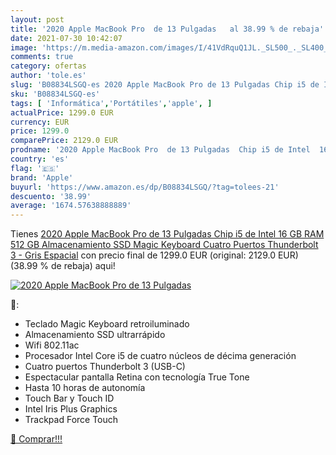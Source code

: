 ```yaml
---
layout: post
title: '2020 Apple MacBook Pro  de 13 Pulgadas   al 38.99 % de rebaja'
date: 2021-07-30 10:42:07
image: 'https://m.media-amazon.com/images/I/41VdRquQ1JL._SL500_._SL400_.jpg'
comments: true
category: ofertas
author: 'tole.es'
slug: 'B08834LSGQ-es 2020 Apple MacBook Pro de 13 Pulgadas Chip i5 de Intel 16...'
sku: 'B08834LSGQ-es'
tags: [ 'Informática','Portátiles','apple', ]
actualPrice: 1299.0 EUR
currency: EUR
price: 1299.0
comparePrice: 2129.0 EUR
prodname: '2020 Apple MacBook Pro  de 13 Pulgadas  Chip i5 de Intel  16 GB RAM  512 GB Almacenamiento SSD  Magic Keyboard  Cuatro Puertos Thunderbolt 3  - Gris Espacial'
country: 'es'
flag: '🇪🇸'
brand: 'Apple'
buyurl: 'https://www.amazon.es/dp/B08834LSGQ/?tag=tolees-21'
descuento: '38.99'
average: '1674.57638888889'
---
```


Tienes [2020 Apple MacBook Pro  de 13 Pulgadas  Chip i5 de Intel  16 GB RAM  512 GB Almacenamiento SSD  Magic Keyboard  Cuatro Puertos Thunderbolt 3  - Gris Espacial](https://www.amazon.es/dp/B08834LSGQ/?tag=tolees-21) con precio final de  1299.0 EUR (original: 2129.0 EUR) (38.99 %  de rebaja) aqui!

[![2020 Apple MacBook Pro  de 13 Pulgadas  ](https://m.media-amazon.com/images/I/41VdRquQ1JL._SL500_._SL400_.jpg)](https://www.amazon.es/dp/B08834LSGQ/?tag=tolees-21)

🔎:

- Teclado Magic Keyboard retroiluminado
- Almacenamiento SSD ultrarrápido
- Wifi 802.11ac
- Procesador Intel Core i5 de cuatro núcleos de décima generación
- Cuatro puertos Thunderbolt 3 (USB-C)
- Espectacular pantalla Retina con tecnología True Tone
- Hasta 10 horas de autonomía
- Touch Bar y Touch ID
- Intel Iris Plus Graphics
- Trackpad Force Touch

[🛒 Comprar!!!](https://www.amazon.es/dp/B08834LSGQ/?tag=tolees-21)
